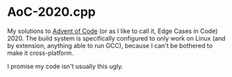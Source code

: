 # AoC-2020.cpp

My solutions to [Advent of Code](//adventofcode..com) (or as I like to call it, Edge Cases in Code) 2020. The build system is specifically configured to only work on Linux (and by extension, anything able to run GCC), because I can't be bothered to make it cross-platform.

I promise my code isn't usually this ugly.

